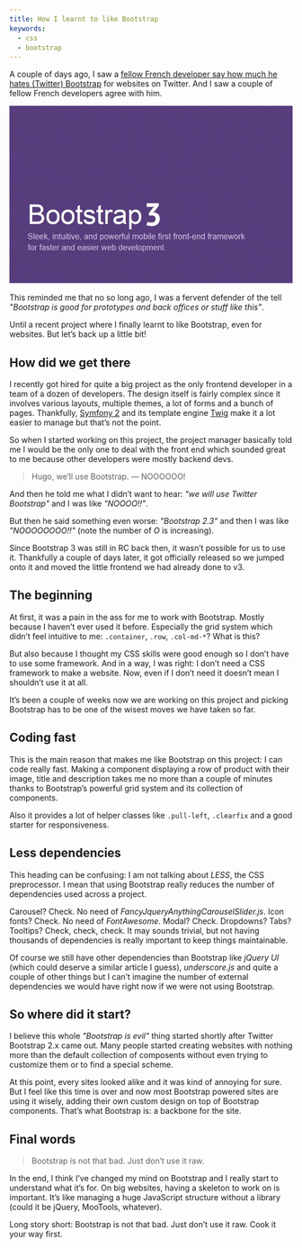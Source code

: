 ```yaml
---
title: How I learnt to like Bootstrap
keywords:
  - css
  - bootstrap
---
```


A couple of days ago, I saw a [fellow French developer say how much he hates (Twitter) Bootstrap](https://twitter.com/Gandoulfe/status/392640481634422785) for websites on Twitter. And I saw a couple of fellow French developers agree with him.

![Twitter Bootstrap 3](/assets/images/how-i-learnt-to-like-bootstrap/bootstrap.jpg)

This reminded me that no so long ago, I was a fervent defender of the tell _"Bootstrap is good for prototypes and back offices or stuff like this"_.

Until a recent project where I finally learnt to like Bootstrap, even for websites. But let’s back up a little bit!

## How did we get there

I recently got hired for quite a big project as the only frontend developer in a team of a dozen of developers. The design itself is fairly complex since it involves various layouts, multiple themes, a lot of forms and a bunch of pages. Thankfully, [Symfony 2](https://symfony.com/) and its template engine [Twig](https://twig.symfony.com/) make it a lot easier to manage but that’s not the point.

So when I started working on this project, the project manager basically told me I would be the only one to deal with the front end which sounded great to me because other developers were mostly backend devs.

> Hugo, we’ll use Bootstrap. — NOOOOOO!

And then he told me what I didn’t want to hear: _"we will use Twitter Bootstrap"_ and I was like _"NOOOO!!"_.

But then he said something even worse: _"Bootstrap 2.3"_ and then I was like _"NOOOOOOOO!!"_ (note the number of _O_ is increasing).

Since Bootstrap 3 was still in RC back then, it wasn’t possible for us to use it. Thankfully a couple of days later, it got officially released so we jumped onto it and moved the little frontend we had already done to v3.

## The beginning

At first, it was a pain in the ass for me to work with Bootstrap. Mostly because I haven’t ever used it before. Especially the grid system which didn’t feel intuitive to me: `.container`, `.row`, `.col-md-*`? What is this?

But also because I thought my CSS skills were good enough so I don’t have to use some framework. And in a way, I was right: I don’t need a CSS framework to make a website. Now, even if I don’t need it doesn’t mean I shouldn’t use it at all.

It’s been a couple of weeks now we are working on this project and picking Bootstrap has to be one of the wisest moves we have taken so far.

## Coding fast

This is the main reason that makes me like Bootstrap on this project: I can code really fast. Making a component displaying a row of product with their image, title and description takes me no more than a couple of minutes thanks to Bootstrap’s powerful grid system and its collection of components.

Also it provides a lot of helper classes like `.pull-left`, `.clearfix` and a good starter for responsiveness.

## Less dependencies

This heading can be confusing: I am not talking about _LESS_, the CSS preprocessor. I mean that using Bootstrap really reduces the number of dependencies used across a project.

Carousel? Check. No need of _FancyJqueryAnythingCarouselSlider.js_. Icon fonts? Check. No need of _FontAwesome_. Modal? Check. Dropdowns? Tabs? Tooltips? Check, check, check. It may sounds trivial, but not having thousands of dependencies is really important to keep things maintainable.

Of course we still have other dependencies than Bootstrap like _jQuery UI_ (which could deserve a similar article I guess), _underscore.js_ and quite a couple of other things but I can’t imagine the number of external dependencies we would have right now if we were not using Bootstrap.

## So where did it start?

I believe this whole _"Bootstrap is evil"_ thing started shortly after Twitter Bootstrap 2.x came out. Many people started creating websites with nothing more than the default collection of composents without even trying to customize them or to find a special scheme.

At this point, every sites looked alike and it was kind of annoying for sure. But I feel like this time is over and now most Bootstrap powered sites are using it wisely, adding their own custom design on top of Bootstrap components. That’s what Bootstrap is: a backbone for the site.

## Final words

> Bootstrap is not that bad. Just don’t use it raw.

In the end, I think I’ve changed my mind on Bootstrap and I really start to understand what it’s for. On big websites, having a skeleton to work on is important. It’s like managing a huge JavaScript structure without a library (could it be jQuery, MooTools, whatever).

Long story short: Bootstrap is not that bad. Just don’t use it raw. Cook it your way first.
